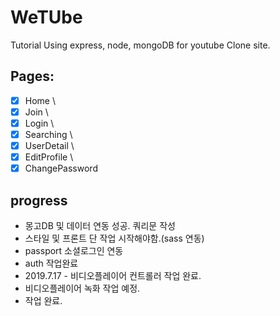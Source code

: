 # WeTUbe

Tutorial Using express, node, mongoDB for youtube Clone site.

## Pages:

-[x] Home \
-[x] Join \
-[x] Login \
-[x] Searching \
-[x] UserDetail \
-[x] EditProfile \
-[x] ChangePassword

## progress

- 몽고DB 및 데이터 연동 성공. 쿼리문 작성
- 스타일 및 프론트 단 작업 시작해야함.(sass 연동)
- passport 소셜로그인 연동
- auth 작업완료
- 2019.7.17 - 비디오플레이어 컨트롤러 작업 완료.
- 비디오플레이어 녹화 작업 예정.
- 작업 완료.
